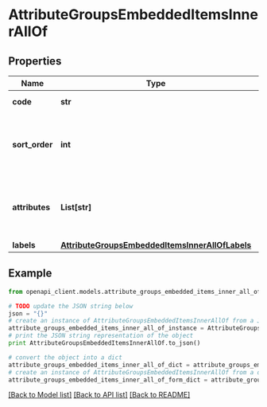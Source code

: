 # AttributeGroupsEmbeddedItemsInnerAllOf


## Properties
Name | Type | Description | Notes
------------ | ------------- | ------------- | -------------
**code** | **str** | Attribute group code | 
**sort_order** | **int** | Attribute group order among other attribute groups | [optional] 
**attributes** | **List[str]** | Attribute codes that compose the attribute group | [optional] 
**labels** | [**AttributeGroupsEmbeddedItemsInnerAllOfLabels**](AttributeGroupsEmbeddedItemsInnerAllOfLabels.md) |  | [optional] 

## Example

```python
from openapi_client.models.attribute_groups_embedded_items_inner_all_of import AttributeGroupsEmbeddedItemsInnerAllOf

# TODO update the JSON string below
json = "{}"
# create an instance of AttributeGroupsEmbeddedItemsInnerAllOf from a JSON string
attribute_groups_embedded_items_inner_all_of_instance = AttributeGroupsEmbeddedItemsInnerAllOf.from_json(json)
# print the JSON string representation of the object
print AttributeGroupsEmbeddedItemsInnerAllOf.to_json()

# convert the object into a dict
attribute_groups_embedded_items_inner_all_of_dict = attribute_groups_embedded_items_inner_all_of_instance.to_dict()
# create an instance of AttributeGroupsEmbeddedItemsInnerAllOf from a dict
attribute_groups_embedded_items_inner_all_of_form_dict = attribute_groups_embedded_items_inner_all_of.from_dict(attribute_groups_embedded_items_inner_all_of_dict)
```
[[Back to Model list]](../README.md#documentation-for-models) [[Back to API list]](../README.md#documentation-for-api-endpoints) [[Back to README]](../README.md)


